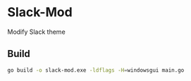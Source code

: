 # Slack-Mod

Modify Slack theme

## Build

```sh
go build -o slack-mod.exe -ldflags -H=windowsgui main.go
```
